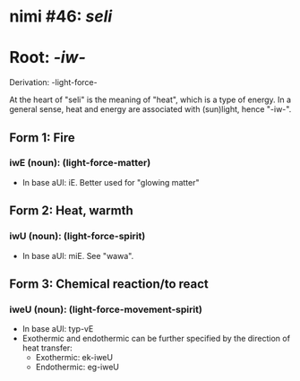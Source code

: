 # nimi #46: *seli*
# Root: *-iw-*
Derivation: -light-force-

At the heart of "seli" is the meaning of "heat", which is a type of energy. In a general sense, heat and energy are associated with (sun)light, hence "-iw-".

## Form 1: Fire
### iwE (noun): (light-force-matter)
* In base aUI: iE. Better used for "glowing matter"

## Form 2: Heat, warmth
### iwU (noun): (light-force-spirit)
* In base aUI: miE. See "wawa".

## Form 3: Chemical reaction/to react
### iweU (noun): (light-force-movement-spirit)
* In base aUI: typ-vE
* Exothermic and endothermic can be further specified by the direction of heat transfer:
    * Exothermic: ek-iweU
    * Endothermic: eg-iweU
  
